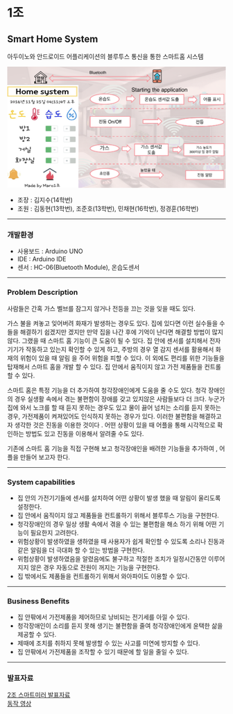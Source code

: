 # 1조  

## Smart Home System  

아두이노와 안드로이드 어플리케이션의 블루투스 통신을 통한 스마트홈 시스템  

![](PPT/smarthome.PNG)

* 조장 : 김지수(14학번)  
* 조원 : 김동현(13학번), 조준호(13학번), 민채현(16학번), 정경훈(16학번)  

***

### 개발환경  

* 사용보드 : Arduino UNO  
* IDE : Arduino IDE  
* 센서 : HC-06(Bluetooth Module), 온습도센서  

***

### Problem Description

사람들은 간혹 가스 벨브를 잠그지 않거나 전등을 끄는 것을 잊을 때도 있다.  

가스 불을 켜놓고 잊어버려 화재가 발생하는 경우도 있다. 집에 있다면 이런 실수들을 수들을 해결하기 쉽겠지만 겠지만 만약 집을 나간 후에 기억이 난다면 해결할 방법이 많지 않다. 그랬을 때 스마트 홈 기능이 큰 도움이 될 수 있다. 집 안에 센서를 설치해서 전자기기가 작동하고 있는지 확인할 수 있게 하고, 주방의 경우 열 감지 센서를 활용해서 화재의 위험이 있을 때 알림 을 주어 위험을 피할 수 있다. 이 외에도 편리를 위한 기능들을 탑재해서 스마트 홈을 개발 할 수 있다. 집 안에서 움직이지 않고 가전 제품들을 컨트롤 할 수 있다.  

스마트 홈은 특정 기능을 더 추가하여 청각장애인에게 도움을 줄 수도 있다. 청각 장애인의 경우 실생활 속에서 겪는 불편함이 장애를 갖고 있지않은 사람들보다 더 크다. 누군가 집에 와서 노크를 할 때 듣지 못하는 경우도 있고 물이 끓어 넘치는 소리를 듣지 못하는 경우, 가전제품이 켜져있어도 인식하지 못하는 경우가 있다. 이러한 불편함을 해결하고자 생각한 것은 진동을 이용한 것이다 . 어떤 상황이 있을 때 어플을 통해 시각적으로 확인하는 방법도 있고 진동을 이용해서 알려줄 수도 있다.  

기존에 스마트 홈 기능을 직접 구현해 보고 청각장애인을 배려한 기능들을 추가하여 , 어플을 만들어 보고자 한다.  

***

### System capabilities  

- 집 안의 가전기기들에 센서를 설치하여 어떤 상황이 발생 했을 때 알림이 울리도록 설정한다.  
- 집 안에서 움직이지 않고 제품들을 컨트롤하기 위해서 블루투스 기능을 구현한다.  
- 청각장애인의 경우 일상 생활 속에서 겪을 수 있는 불편함을 해소 하기 위해 어떤 기능이 필요한지 고려한다.  
- 위험상황이 발생하였을 생하였을 때 사용자가 쉽게 확인할 수 있도록 소리나 진동과 같은 알림을 더 극대화 할 수 있는 방법을 구현한다.  
- 위험상황이 발생하였음을 알렸음에도 불구하고 적절한 조치가 일정시간동안 이루어지지 않은 경우 자동으로 전원이 꺼지는 기능을 구현한다.  
- 집 밖에서도 제품들을 컨트롤하기 위해서 와아파이도 이용할 수 있다.  
 
***

### Business Benefits  

- 집 안팎에서 가전제품을 제어하므로 낭비되는 전기세를 아낄 수 있다.  
- 청각장애인이 소리를 듣지 못해 생기는 불편함을 줄여 청각장애인에게 윤택한 삶을 제공할 수 있다.  
- 제때에 조치를 취하지 못해 발생할 수 있는 사고를 미연에 방지할 수 있다.  
- 집 안팎에서 가전제품을 조작할 수 있기 때문에 할 일을 줄일 수 있다.  

***

### 발표자료  

[2조 스마트미러 발표자료](PPT/team1.pdf)  
[동작 영상](team1-video.wmv)